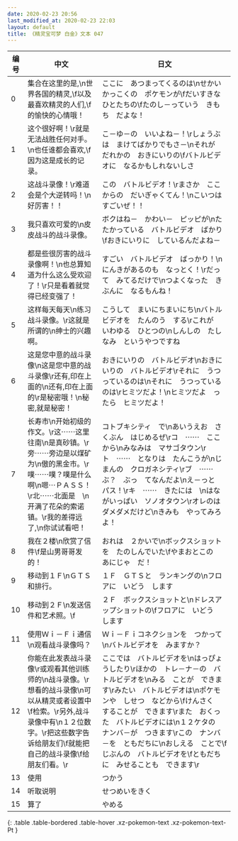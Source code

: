 ```yaml
---
date: 2020-02-23 20:56
last_modified_at: 2020-02-23 22:03
layout: default
title: 《精灵宝可梦 白金》文本 047
---
```

| 编号 | 中文 | 日文 |
| ---- | ---- | ---- |
| 0 | 集合在这里的是,\n世界各国的精灵,\f以及最喜欢精灵的人们,\f的愉快的心情哦！ | ここに　あつまってくるのは\nせかいかっこくの　ポケモンが\fだいすきな　ひとたちの\fたのし－っていう　きもち　だよな！ |
| 1 | 这个很好啊！\r就是无法战胜任何对手。\n也任谁都会喜欢,\f因为这是成长的记录。 | こ－ゆ－の　いいよね－！\rしょうぶは　まけてばかりでもさ－\nそれが　だれかの　おきにいりの\fバトルビデオに　なるかもしれないしさ |
| 2 | 这战斗录像！\r难道会是个大逆转吗！\n好厉害！！ | この　バトルビデオ！\rまさか　ここからの　だいぎゃくてん！\nこいつは　すごいぜ！！ |
| 3 | 我只喜欢可爱的\n皮皮战斗的战斗录像。 | ボクはね－　かわい－　ピッピが\nたたかっている　バトルビデオ　ばかり\fおきにいりに　しているんだよね－ |
| 4 | 都是些很厉害的战斗录像啊！\n也总算知道为什么这么受欢迎了！\r只是看着就觉得已经变强了！ | すごい　バトルビデオ　ばっかり！\nにんきがあるのも　なっとく！\rだって　みてるだけで\nつよくなった　きぶんに　なるもんね！ |
| 5 | 这样每天每天\n练习战斗录像。\r这就是所谓的\n绅士的兴趣啊。 | こうして　まいにちまいにち\nバトルビデオを　たんのう　する\rこれが　いわゆる　ひとつの\nしんしの　たしなみ　というやつですね |
| 6 | 这是您中意的战斗录像\n这是您中意的战斗录像\r还有,印在上面的\n还有,印在上面的\r是秘密哦！\n秘密,就是秘密！ | おきにいりの　バトルビデオ\nおきにいりの　バトルビデオ\rそれに　うつっているのは\nそれに　うつっているのは\rヒミツだよ！\nヒミツだよ　ったら　ヒミツだよ！ |
| 7 | 长寿市\n开始初级的作文。\r这⋯⋯这里往南\n是真砂镇。\r旁⋯⋯旁边是以煤矿为\n傲的黑金市。\r噗⋯⋯噗？噗是什么啊\n嗯⋯ＰＡＳＳ！\r北⋯⋯北面是　\n开满了花朵的索诺镇。\r我的差得远了,\n你试试看吧！ | コトブキシティ　で\nあいうえお　さくぶん　はじめるぜ\rコ　⋯⋯　ここから\nみなみは　マサゴタウン\rト　⋯⋯　となりは　たんこうが\nじまんの　クロガネシティ\rブ　⋯⋯　ぶ？　ぶっ　てなんだよ\nえ－っと　パス！\rキ　⋯⋯　きたには　\nはながいっぱい　ソノオタウン\rオレのは　ダメダメだけど\nきみも　やってみろよ！ |
| 8 | 我在２楼\n欣赏了信件\f是山男哥哥发的！ | おれは　２かいで\nボックスショットを　たのしんでいた\fやまおとこの　あにじゃ　だ！ |
| 9 | 移动到１Ｆ\nＧＴＳ和排行。 | １Ｆ　ＧＴＳと　ランキングの\nフロアに　いどう　します |
| 10 | 移动到２Ｆ\n发送信件和艺术照。\f | ２Ｆ　ボックスショットと\nドレスアップショットの\fフロアに　いどう　します |
| 11 | 使用Ｗｉ－Ｆｉ通信\n观看战斗录像吗？ | Ｗｉ－Ｆｉコネクションを　つかって\nバトルビデオを　みますか？ |
| 12 | 你能在此发表战斗录像\r或观看其他训练师的\n战斗录像。\r想看的战斗录像\n可以从精灵或者设置中\f检索。\r另外,战斗录像中有\n１２位数字。\r把这些数字告诉给朋友们\f就能把自己的战斗录像\f给朋友们看。\r | ここでは　バトルビデオを\nはっぴょうしたり\rほかの　トレ－ナ－の　バトルビデオを\nみる　ことが　できます\rみたい　バトルビデオは\nポケモンや　しせつ　などから\fけんさく　することが　できます\rまた　おくった　バトルビデオには\n１２ケタの　ナンバ－が　つきます\rこの　ナンバ－を　ともだちに\nおしえる　ことで\fじぶんの　バトルビデオを\fともだちに　みせることも　できます\r |
| 13 | 使用 | つかう |
| 14 | 听取说明 | せつめいをきく |
| 15 | 算了 | やめる |
{: .table .table-bordered .table-hover .xz-pokemon-text .xz-pokemon-text-Pt }